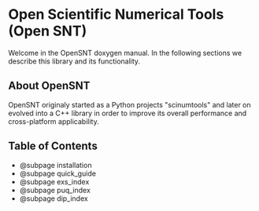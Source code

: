 # Open Scientific Numerical Tools (Open SNT)

Welcome in the OpenSNT doxygen manual.
In the following sections we describe this library and its functionality.

## About OpenSNT

OpenSNT originaly started as a Python projects "scinumtools" and later on evolved into a C++ library in order to improve its overall performance and cross-platform applicability.

## Table of Contents

* @subpage installation
* @subpage quick_guide
* @subpage exs_index
* @subpage puq_index
* @subpage dip_index

